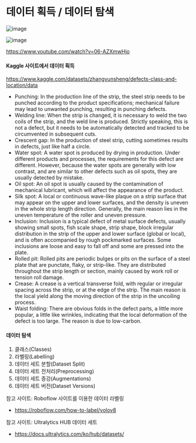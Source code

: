 # 데이터 획득 / 데이터 탐색

![image](https://github.com/user-attachments/assets/fa7b7515-a480-4c45-8a92-8c5fc10cea71)


![image](https://github.com/user-attachments/assets/9544a091-b5c1-4c3f-aa07-f4ff46c913bc)

https://www.youtube.com/watch?v=06-AZXmwHjo

#### Kaggle 사이트에서 데이터 획득

https://www.kaggle.com/datasets/zhangyunsheng/defects-class-and-location/data
- Punching: In the production line of the strip, the steel strip needs to be punched according to the
product specifications; mechanical failure may lead to unwanted punching, resulting in punching
defects.
- Welding line: When the strip is changed, it is necessary to weld the two coils of the strip, and the
weld line is produced. Strictly speaking, this is not a defect, but it needs to be automatically
detected and tracked to be circumvented in subsequent cuts.
- Crescent gap: In the production of steel strip, cutting sometimes results in defects, just like half
a circle.
- Water spot: A water spot is produced by drying in production. Under different products and
processes, the requirements for this defect are different. However, because the water spots are
generally with low contrast, and are similar to other defects such as oil spots, they are usually
detected by mistake.
- Oil spot: An oil spot is usually caused by the contamination of mechanical lubricant, which will
affect the appearance of the product.
- Silk spot: A local or continuous wave-like plaque on a strip surface that may appear on the upper
and lower surfaces, and the density is uneven in the whole strip length direction. Generally,
the main reason lies in the uneven temperature of the roller and uneven pressure.
- Inclusion: Inclusion is a typical defect of metal surface defects, usually showing small spots,
fish scale shape, strip shape, block irregular distribution in the strip of the upper and lower surface
(global or local), and is often accompanied by rough pockmarked surfaces. Some inclusions are
loose and easy to fall off and some are pressed into the plate.
- Rolled pit: Rolled pits are periodic bulges or pits on the surface of a steel plate that are punctate,
flaky, or strip-like. They are distributed throughout the strip length or section, mainly caused by
work roll or tension roll damage.
- Crease: A crease is a vertical transverse fold, with regular or irregular spacing across the strip, or
at the edge of the strip. The main reason is the local yield along the moving direction of the strip
in the uncoiling process.
- Waist folding: There are obvious folds in the defect parts, a little more popular, a little like
wrinkles, indicating that the local deformation of the defect is too large. The reason is due to
low-carbon.

#### 데이터 탐색
1. 클래스(Classes)
2. 라벨링(Labelling)
3. 데이터 세트 분할(Dataset Split)
4. 데이터 세트 전처리(Preprocessing)
5. 데이터 세트 증강(Augmentations)
6. 데이터 세트 버전(Dataset Versions)

참고 사이트: Roboflow 사이트를 이용한 데이터 라벨링
- https://roboflow.com/how-to-label/yolov8

참고 사이트: Ultralytics HUB 데이터 세트
- https://docs.ultralytics.com/ko/hub/datasets/


